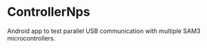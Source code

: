 ControllerNps
=============
Android app to test parallel USB communication with multiple SAM3 microcontrollers.
